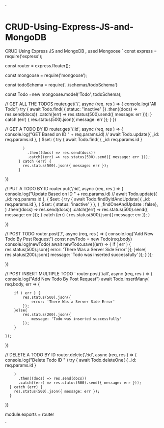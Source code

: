 
`
# CRUD-Using-Express-JS-and-MongoDB
CRUD Using Express JS and MongoDB , used Mongoose
`
const express = require('express');

const router = express.Router();

const mongoose = require('mongoose');

const todoSchema = require('../schemas/todoSchema')

const Todo =new mongoose.model('Todo', todoSchema);


// GET ALL THE TODOS
 router.get('/', async (req, res ) => {
    console.log("All Todo")
    try {
        await Todo.find(
            { statuc: "inactive" })
          .then((docs) => res.send(docs))
          .catch((err) => res.status(500).send({ message: err }));
      } catch (err) {
        res.status(500).json({ message: err });
      }
})


// GET A TODO BY ID
 router.get('/:id', async (req, res ) => {
    console.log("GET Based on ID  " + req.params.id)
    // await Todo.update({ _id: req.params.id }, { $set: {
        try {
            await Todo.find(
                { _id: req.params.id }
                
            )
              .then((docs) => res.send(docs))
              .catch((err) => res.status(500).send({ message: err }));
          } catch (err) {
            res.status(500).json({ message: err });
          }
 
})




// PUT A TODO BY ID
 router.put('/:id', async (req, res ) => {
    console.log("Update Based on ID  " + req.params.id)
    // await Todo.update({ _id: req.params.id }, { $set: {
        try {
            await Todo.findByIdAndUpdate(
                { _id: req.params.id },
                { $set: {
               status: 'inactive'
           }
           },
           { _findOneAndUpdate : false},
            )
              .then((docs) => res.send(docs))
              .catch((err) => res.status(500).send({ message: err }));
          } catch (err) {
            res.status(500).json({ message: err });
          }
 
})


// POST  TODO
 router.post('/', async (req, res ) => {
    console.log("Add New Todo By Post Request")
    const newTodo = new Todo(req.body) 
    console.log(newTodo)
    await newTodo.save((err) => {
        if ( err ) {
            res.status(500).json({
                error: 'There Was a Server Side Error'
            });
        }else{
            res.status(200).json({
                message: 'Todo was inserted successfully'
            });
        }
    });
    
})


// POST INSERT  MULTIPLE TODO
 ` router.post('/all', async (req, res ) => {
    console.log("Add New Todo By Post Request")
      await Todo.insertMany( req.body, err => {

        if ( err ) {
            res.status(500).json({
                error: 'There Was a Server Side Error'
            });
        }else{
            res.status(200).json({
                message: 'Todo was inserted successfully'
            });
        } 
        
    });


})


// DELETE A TODO BY ID
  router.delete('/:id', async (req, res ) => {
    console.log("Delete Todo ID " )
    try {
        await Todo.deleteOne(
            { _id: req.params.id }
            
        )
          .then((docs) => res.send(docs))
          .catch((err) => res.status(500).send({ message: err }));
      } catch (err) {
        res.status(500).json({ message: err });
      }
})

module.exports = router 


`
